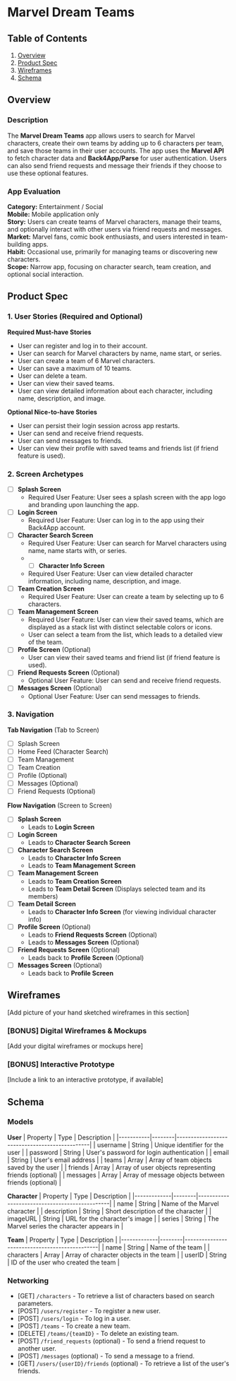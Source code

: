 # Marvel Dream Teams

## Table of Contents

1. [Overview](#Overview)
2. [Product Spec](#Product-Spec)
3. [Wireframes](#Wireframes)
4. [Schema](#Schema)

## Overview

### Description

The **Marvel Dream Teams** app allows users to search for Marvel characters, create their own teams by adding up to 6 characters per team, and save those teams in their user accounts. The app uses the **Marvel API** to fetch character data and **Back4App/Parse** for user authentication. Users can also send friend requests and message their friends if they choose to use these optional features.

### App Evaluation

**Category:** Entertainment / Social  
**Mobile:** Mobile application only  
**Story:** Users can create teams of Marvel characters, manage their teams, and optionally interact with other users via friend requests and messages.  
**Market:** Marvel fans, comic book enthusiasts, and users interested in team-building apps.  
**Habit:** Occasional use, primarily for managing teams or discovering new characters.  
**Scope:** Narrow app, focusing on character search, team creation, and optional social interaction.

## Product Spec

### 1. User Stories (Required and Optional)

**Required Must-have Stories**

* User can register and log in to their account.
* User can search for Marvel characters by name, name start, or series.
* User can create a team of 6 Marvel characters.
* User can save a maximum of 10 teams.
* User can delete a team.
* User can view their saved teams.
* User can view detailed information about each character, including name, description, and image.

**Optional Nice-to-have Stories**

* User can persist their login session across app restarts.
* User can send and receive friend requests.
* User can send messages to friends.
* User can view their profile with saved teams and friends list (if friend feature is used).

### 2. Screen Archetypes

- [ ] **Splash Screen**
  * Required User Feature: User sees a splash screen with the app logo and branding upon launching the app.
- [ ] **Login Screen**
  * Required User Feature: User can log in to the app using their Back4App account.
- [ ] **Character Search Screen**
  * Required User Feature: User can search for Marvel characters using name, name starts with, or series.
  * - [ ] **Character Info Screen**
  * Required User Feature: User can view detailed character information, including name, description, and image.
- [ ] **Team Creation Screen**
  * Required User Feature: User can create a team by selecting up to 6 characters.
- [ ] **Team Management Screen**
  * Required User Feature: User can view their saved teams, which are displayed as a stack list with distinct selectable colors or icons.
  * User can select a team from the list, which leads to a detailed view of the team.
- [ ] **Profile Screen** (Optional)
  * User can view their saved teams and friend list (if friend feature is used).
- [ ] **Friend Requests Screen** (Optional)
  * Optional User Feature: User can send and receive friend requests.
- [ ] **Messages Screen** (Optional)
  * Optional User Feature: User can send messages to friends.

### 3. Navigation

**Tab Navigation** (Tab to Screen)

- [ ] Splash Screen
- [ ] Home Feed (Character Search)
- [ ] Team Management
- [ ] Team Creation
- [ ] Profile (Optional)
- [ ] Messages (Optional)
- [ ] Friend Requests (Optional)

**Flow Navigation** (Screen to Screen)

- [ ] **Splash Screen**
  * Leads to **Login Screen**
- [ ] **Login Screen**
  * Leads to **Character Search Screen**
- [ ] **Character Search Screen**
  * Leads to **Character Info Screen**
  * Leads to **Team Management Screen**
- [ ] **Team Management Screen**
  * Leads to **Team Creation Screen**
  * Leads to **Team Detail Screen** (Displays selected team and its members)
- [ ] **Team Detail Screen**
  * Leads to **Character Info Screen** (for viewing individual character info)
- [ ] **Profile Screen** (Optional)
  * Leads to **Friend Requests Screen** (Optional)
  * Leads to **Messages Screen** (Optional)
- [ ] **Friend Requests Screen** (Optional)
  * Leads back to **Profile Screen** (Optional)
- [ ] **Messages Screen** (Optional)
  * Leads back to **Profile Screen**

## Wireframes

[Add picture of your hand sketched wireframes in this section]

### [BONUS] Digital Wireframes & Mockups

[Add your digital wireframes or mockups here]

### [BONUS] Interactive Prototype

[Include a link to an interactive prototype, if available]

## Schema

### Models

**User**
| Property  | Type   | Description                                   |
|-----------|--------|-----------------------------------------------|
| username  | String | Unique identifier for the user                |
| password  | String | User's password for login authentication      |
| email     | String | User's email address                          |
| teams     | Array  | Array of team objects saved by the user       |
| friends   | Array  | Array of user objects representing friends (optional) |
| messages  | Array  | Array of message objects between friends (optional) |

**Character**
| Property    | Type   | Description                                   |
|-------------|--------|-----------------------------------------------|
| name        | String | Name of the Marvel character                  |
| description | String | Short description of the character            |
| imageURL    | String | URL for the character's image                 |
| series      | String | The Marvel series the character appears in    |

**Team**
| Property    | Type   | Description                                   |
|-------------|--------|-----------------------------------------------|
| name        | String | Name of the team                              |
| characters  | Array  | Array of character objects in the team        |
| userID      | String | ID of the user who created the team           |

### Networking

- [GET] `/characters` - To retrieve a list of characters based on search parameters.
- [POST] `/users/register` - To register a new user.
- [POST] `/users/login` - To log in a user.
- [POST] `/teams` - To create a new team.
- [DELETE] `/teams/{teamID}` - To delete an existing team.
- [POST] `/friend_requests` (optional) - To send a friend request to another user.
- [POST] `/messages` (optional) - To send a message to a friend.
- [GET] `/users/{userID}/friends` (optional) - To retrieve a list of the user's friends.
